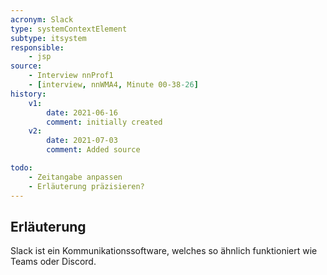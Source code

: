 ```yaml
---
acronym: Slack
type: systemContextElement
subtype: itsystem
responsible:
    - jsp
source:
    - Interview nnProf1
    - [interview, nnWMA4, Minute 00-38-26]
history:
    v1:
        date: 2021-06-16
        comment: initially created
    v2:
        date: 2021-07-03
        comment: Added source

todo:
    - Zeitangabe anpassen 
    - Erläuterung präzisieren?
---
```


## Erläuterung

Slack ist ein Kommunikationssoftware, welches so ähnlich funktioniert wie Teams oder Discord.